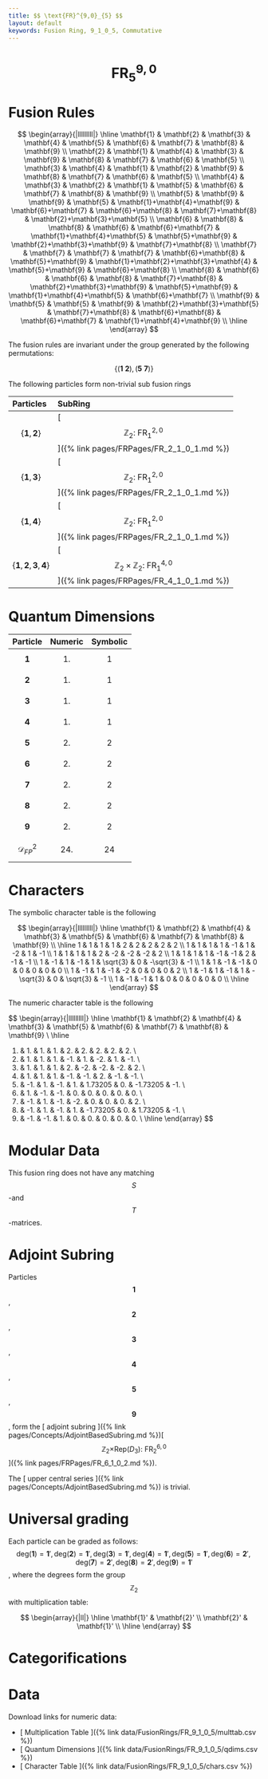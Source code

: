 ```yaml
---
title: $$ \text{FR}^{9,0}_{5} $$
layout: default
keywords: Fusion Ring, 9_1_0_5, Commutative
---
```

# $$ \text{FR}^{9,0}_{5} $$


# Fusion Rules

$$
\begin{array}{|lllllllll|}
\hline
 \mathbf{1} & \mathbf{2} & \mathbf{3} & \mathbf{4} & \mathbf{5} & \mathbf{6} & \mathbf{7} & \mathbf{8} & \mathbf{9} \\
 \mathbf{2} & \mathbf{1} & \mathbf{4} & \mathbf{3} & \mathbf{9} & \mathbf{8} & \mathbf{7} & \mathbf{6} & \mathbf{5} \\
 \mathbf{3} & \mathbf{4} & \mathbf{1} & \mathbf{2} & \mathbf{9} & \mathbf{8} & \mathbf{7} & \mathbf{6} & \mathbf{5} \\
 \mathbf{4} & \mathbf{3} & \mathbf{2} & \mathbf{1} & \mathbf{5} & \mathbf{6} & \mathbf{7} & \mathbf{8} & \mathbf{9} \\
 \mathbf{5} & \mathbf{9} & \mathbf{9} & \mathbf{5} & \mathbf{1}+\mathbf{4}+\mathbf{9} & \mathbf{6}+\mathbf{7} & \mathbf{6}+\mathbf{8} & \mathbf{7}+\mathbf{8} & \mathbf{2}+\mathbf{3}+\mathbf{5} \\
 \mathbf{6} & \mathbf{8} & \mathbf{8} & \mathbf{6} & \mathbf{6}+\mathbf{7} & \mathbf{1}+\mathbf{4}+\mathbf{5} & \mathbf{5}+\mathbf{9} & \mathbf{2}+\mathbf{3}+\mathbf{9} & \mathbf{7}+\mathbf{8} \\
 \mathbf{7} & \mathbf{7} & \mathbf{7} & \mathbf{7} & \mathbf{6}+\mathbf{8} & \mathbf{5}+\mathbf{9} & \mathbf{1}+\mathbf{2}+\mathbf{3}+\mathbf{4} & \mathbf{5}+\mathbf{9} & \mathbf{6}+\mathbf{8} \\
 \mathbf{8} & \mathbf{6} & \mathbf{6} & \mathbf{8} & \mathbf{7}+\mathbf{8} & \mathbf{2}+\mathbf{3}+\mathbf{9} & \mathbf{5}+\mathbf{9} & \mathbf{1}+\mathbf{4}+\mathbf{5} & \mathbf{6}+\mathbf{7} \\
 \mathbf{9} & \mathbf{5} & \mathbf{5} & \mathbf{9} & \mathbf{2}+\mathbf{3}+\mathbf{5} & \mathbf{7}+\mathbf{8} & \mathbf{6}+\mathbf{8} & \mathbf{6}+\mathbf{7} & \mathbf{1}+\mathbf{4}+\mathbf{9} \\
\hline
\end{array}
$$


The fusion rules are invariant under the group generated by the following permutations:

$$ \left\{(\mathbf{1} \ \mathbf{2}), (\mathbf{5} \ \mathbf{7})\right\} $$


The following particles form non-trivial sub fusion rings

| Particles | SubRing |
| :------ | :------ |
| $$ \{\mathbf{1},\mathbf{2}\} $$ | [ $$ \mathbb{Z}_2:\ \text{FR}^{2,0}_{1} $$ ]({% link pages/FRPages/FR_2_1_0_1.md %}) |
| $$ \{\mathbf{1},\mathbf{3}\} $$ | [ $$ \mathbb{Z}_2:\ \text{FR}^{2,0}_{1} $$ ]({% link pages/FRPages/FR_2_1_0_1.md %}) |
| $$ \{\mathbf{1},\mathbf{4}\} $$ | [ $$ \mathbb{Z}_2:\ \text{FR}^{2,0}_{1} $$ ]({% link pages/FRPages/FR_2_1_0_1.md %}) |
| $$ \{\mathbf{1},\mathbf{2},\mathbf{3},\mathbf{4}\} $$ | [ $$ \mathbb{Z}_2\times \mathbb{Z}_2:\ \text{FR}^{4,0}_{1} $$ ]({% link pages/FRPages/FR_4_1_0_1.md %}) |


# Quantum Dimensions

| Particle | Numeric | Symbolic |
| :------ | :------ | :------ |
| $$ \mathbf{1} $$ | $$ 1. $$ | $$ 1 $$ |
| $$ \mathbf{2} $$ | $$ 1. $$ | $$ 1 $$ |
| $$ \mathbf{3} $$ | $$ 1. $$ | $$ 1 $$ |
| $$ \mathbf{4} $$ | $$ 1. $$ | $$ 1 $$ |
| $$ \mathbf{5} $$ | $$ 2. $$ | $$ 2 $$ |
| $$ \mathbf{6} $$ | $$ 2. $$ | $$ 2 $$ |
| $$ \mathbf{7} $$ | $$ 2. $$ | $$ 2 $$ |
| $$ \mathbf{8} $$ | $$ 2. $$ | $$ 2 $$ |
| $$ \mathbf{9} $$ | $$ 2. $$ | $$ 2 $$ |
| $$ \mathcal{D}_{FP}^2 $$ | $$ 24. $$ | $$ 24 $$ |

# Characters

The symbolic character table is the following

$$
\begin{array}{|lllllllll|}
\hline
 \mathbf{1} & \mathbf{2} & \mathbf{4} & \mathbf{3} & \mathbf{5} & \mathbf{6} & \mathbf{7} & \mathbf{8} & \mathbf{9} \\
\hline
 1 & 1 & 1 & 1 & 2 & 2 & 2 & 2 & 2 \\
 1 & 1 & 1 & 1 & -1 & 1 & -2 & 1 & -1 \\
 1 & 1 & 1 & 1 & 2 & -2 & -2 & -2 & 2 \\
 1 & 1 & 1 & 1 & -1 & -1 & 2 & -1 & -1 \\
 1 & -1 & 1 & -1 & 1 & \sqrt{3} & 0 & -\sqrt{3} & -1 \\
 1 & 1 & -1 & -1 & 0 & 0 & 0 & 0 & 0 \\
 1 & -1 & 1 & -1 & -2 & 0 & 0 & 0 & 2 \\
 1 & -1 & 1 & -1 & 1 & -\sqrt{3} & 0 & \sqrt{3} & -1 \\
 1 & -1 & -1 & 1 & 0 & 0 & 0 & 0 & 0 \\
\hline
\end{array}
$$

The numeric character table is the following

$$
\begin{array}{|lllllllll|}
\hline
 \mathbf{1} & \mathbf{2} & \mathbf{4} & \mathbf{3} & \mathbf{5} & \mathbf{6} & \mathbf{7} & \mathbf{8} & \mathbf{9} \\
\hline
 1. & 1. & 1. & 1. & 2. & 2. & 2. & 2. & 2. \\
 1. & 1. & 1. & 1. & -1. & 1. & -2. & 1. & -1. \\
 1. & 1. & 1. & 1. & 2. & -2. & -2. & -2. & 2. \\
 1. & 1. & 1. & 1. & -1. & -1. & 2. & -1. & -1. \\
 1. & -1. & 1. & -1. & 1. & 1.73205 & 0. & -1.73205 & -1. \\
 1. & 1. & -1. & -1. & 0. & 0. & 0. & 0. & 0. \\
 1. & -1. & 1. & -1. & -2. & 0. & 0. & 0. & 2. \\
 1. & -1. & 1. & -1. & 1. & -1.73205 & 0. & 1.73205 & -1. \\
 1. & -1. & -1. & 1. & 0. & 0. & 0. & 0. & 0. \\
\hline
\end{array}
$$

# Modular Data

This fusion ring does not have any matching $$ S $$-and $$ T $$-matrices.

# Adjoint Subring

Particles $$ \mathbf{1} $$, $$ \mathbf{2} $$, $$ \mathbf{3} $$, $$ \mathbf{4} $$, $$ \mathbf{5} $$, $$ \mathbf{9} $$, form the [ adjoint subring ]({% link pages/Concepts/AdjointBasedSubring.md %})[ $$ \left.\mathbb{Z}_2\text{$\times $Rep(}D_3\right):\ \text{FR}^{6,0}_{2} $$ ]({% link pages/FRPages/FR_6_1_0_2.md %}).

The [ upper central series ]({% link pages/Concepts/AdjointBasedSubring.md %}) is trivial.

# Universal grading

Each particle can be graded as follows: $$ \text{deg}(\mathbf{1}) = \mathbf{1}', \text{deg}(\mathbf{2}) = \mathbf{1}', \text{deg}(\mathbf{3}) = \mathbf{1}', \text{deg}(\mathbf{4}) = \mathbf{1}', \text{deg}(\mathbf{5}) = \mathbf{1}', \text{deg}(\mathbf{6}) = \mathbf{2}', \text{deg}(\mathbf{7}) = \mathbf{2}', \text{deg}(\mathbf{8}) = \mathbf{2}', \text{deg}(\mathbf{9}) = \mathbf{1}' $$, where the degrees form the group $$ \mathbb{Z}_2 $$ with multiplication table:

$$
\begin{array}{|ll|}
\hline
 \mathbf{1}' & \mathbf{2}' \\
 \mathbf{2}' & \mathbf{1}' \\
\hline
\end{array}
$$

# Categorifications



# Data

Download links for numeric data:

* [ Multiplication Table ]({% link data/FusionRings/FR_9_1_0_5/multtab.csv %})
* [ Quantum Dimensions ]({% link data/FusionRings/FR_9_1_0_5/qdims.csv %})
* [ Character Table ]({% link data/FusionRings/FR_9_1_0_5/chars.csv %})